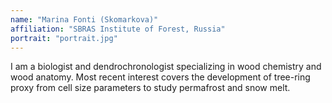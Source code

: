 ```yaml
---
name: "Marina Fonti (Skomarkova)"
affiliation: "SBRAS Institute of Forest, Russia"
portrait: "portrait.jpg"
---
```


I am a biologist and dendrochronologist specializing in wood chemistry
and wood anatomy. Most recent interest covers the development of
tree-ring proxy from cell size parameters to study permafrost
and snow melt.
